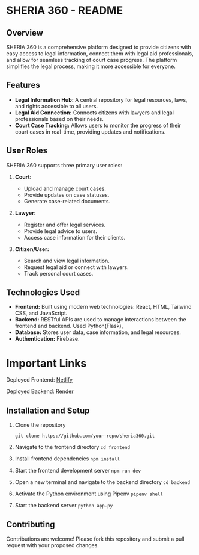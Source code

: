 
# SHERIA 360 - README

## Overview
SHERIA 360 is a comprehensive platform designed to provide citizens with easy access to legal information, connect them with legal aid professionals, and allow for seamless tracking of court case progress. The platform simplifies the legal process, making it more accessible for everyone.

## Features
- **Legal Information Hub:** A central repository for legal resources, laws, and rights accessible to all users.
- **Legal Aid Connection:** Connects citizens with lawyers and legal professionals based on their needs.
- **Court Case Tracking:** Allows users to monitor the progress of their court cases in real-time, providing updates and notifications.

## User Roles
SHERIA 360 supports three primary user roles:

1. **Court:**
   - Upload and manage court cases.
   - Provide updates on case statuses.
   - Generate case-related documents.

2. **Lawyer:**
   - Register and offer legal services.
   - Provide legal advice to users.
   - Access case information for their clients.

3. **Citizen/User:**
   - Search and view legal information.
   - Request legal aid or connect with lawyers.
   - Track personal court cases.

## Technologies Used
- **Frontend:** Built using modern web technologies: React, HTML, Tailwind CSS, and JavaScript.
- **Backend:** RESTful APIs are used to manage interactions between the frontend and backend. Used Python(Flask),  
- **Database:** Stores user data, case information, and legal resources.
- **Authentication:** Firebase.
# Important Links
Deployed Frontend: [Netlify](https://sheria360.netlify.app/)

Deployed Backend: [Render](https://sheria-360.onrender.com/)
  
## Installation and Setup
1. Clone the repository
    
    `git clone https://github.com/your-repo/sheria360.git`

2. Navigate to the frontend directory
    `cd frontend`

3. Install frontend dependencies
    `npm install`

4. Start the frontend development server
    `npm run dev`
5. Open a new terminal and navigate to the backend directory
    `cd backend`
6. Activate the Python environment using Pipenv
    `pipenv shell`
7. Start the backend server
    `python app.py`


## Contributing
Contributions are welcome! Please fork this repository and submit a pull request with your proposed changes.



